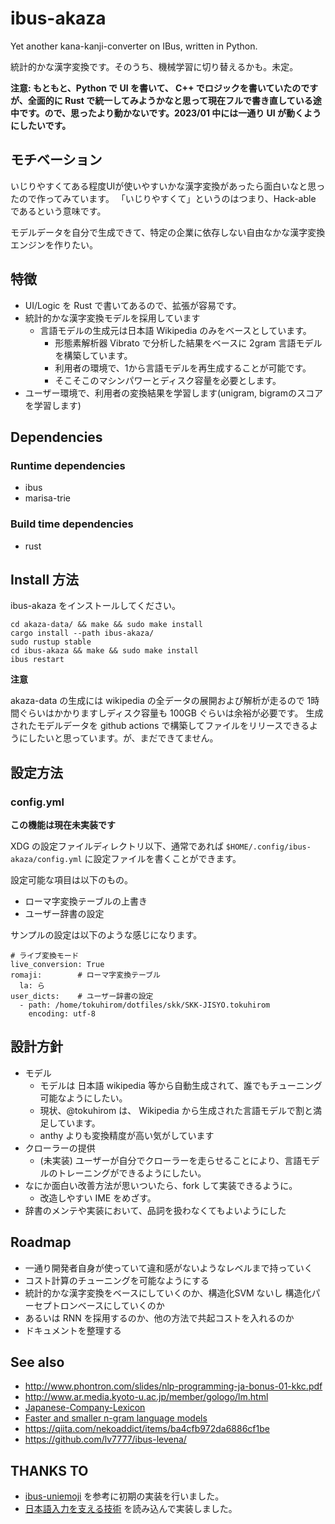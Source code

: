 # ibus-akaza

Yet another kana-kanji-converter on IBus, written in Python.

統計的かな漢字変換です。そのうち、機械学習に切り替えるかも。未定。

**注意: もともと、Python で UI を書いて、 C++ でロジックを書いていたのですが、全面的に Rust で統一してみようかなと思って現在フルで書き直している途中です。ので、思ったより動かないです。2023/01
中には一通り UI が動くようにしたいです。**

## モチベーション

いじりやすくてある程度UIが使いやすいかな漢字変換があったら面白いなと思ったので作ってみています。
「いじりやすくて」というのはつまり、Hack-able であるという意味です。

モデルデータを自分で生成できて、特定の企業に依存しない自由なかな漢字変換エンジンを作りたい。

## 特徴

* UI/Logic を Rust で書いてあるので、拡張が容易です。
* 統計的かな漢字変換モデルを採用しています
    * 言語モデルの生成元は日本語 Wikipedia のみをベースとしています。
        * 形態素解析器 Vibrato で分析した結果をベースに 2gram 言語モデルを構築しています。
        * 利用者の環境で、1から言語モデルを再生成することが可能です。
        * そこそこのマシンパワーとディスク容量を必要とします。
* ユーザー環境で、利用者の変換結果を学習します(unigram, bigramのスコアを学習します)

## Dependencies

### Runtime dependencies

* ibus
* marisa-trie

### Build time dependencies

* rust

## Install 方法

ibus-akaza をインストールしてください。

    cd akaza-data/ && make && sudo make install
    cargo install --path ibus-akaza/
    sudo rustup stable
    cd ibus-akaza && make && sudo make install
    ibus restart

**注意**

akaza-data の生成には wikipedia の全データの展開および解析が走るので 1時間ぐらいはかかりますしディスク容量も 100GB ぐらいは余裕が必要です。
生成されたモデルデータを github actions で構築してファイルをリリースできるようにしたいと思っています。が、まだできてません。

## 設定方法

### config.yml

**この機能は現在未実装です**

XDG の設定ファイルディレクトリ以下、通常であれば `$HOME/.config/ibus-akaza/config.yml` に設定ファイルを書くことができます。

設定可能な項目は以下のもの。

* ローマ字変換テーブルの上書き
* ユーザー辞書の設定

サンプルの設定は以下のような感じになります。

    # ライブ変換モード
    live_conversion: True
    romaji:        # ローマ字変換テーブル
      la: ら
    user_dicts:    # ユーザー辞書の設定
      - path: /home/tokuhirom/dotfiles/skk/SKK-JISYO.tokuhirom
        encoding: utf-8

## 設計方針

* モデル
    * モデルは 日本語 wikipedia 等から自動生成されて、誰でもチューニング可能なようにしたい。
    * 現状、@tokuhirom は、 Wikipedia から生成された言語モデルで割と満足しています。
    * anthy よりも変換精度が高い気がしています
* クローラーの提供
    * (未実装) ユーザーが自分でクローラーを走らせることにより、言語モデルのトレーニングができるようにしたい。
* なにか面白い改善方法が思いついたら、fork して実装できるように。
    * 改造しやすい IME をめざす。
* 辞書のメンテや実装において、品詞を扱わなくてもよいようにした

## Roadmap

* 一通り開発者自身が使っていて違和感がないようなレベルまで持っていく
* コスト計算のチューニングを可能なようにする
* 統計的かな漢字変換をベースにしていくのか、構造化SVM ないし 構造化パーセプトロンベースにしていくのか
* あるいは RNN を採用するのか、他の方法で共起コストを入れるのか
* ドキュメントを整理する

## See also

* http://www.phontron.com/slides/nlp-programming-ja-bonus-01-kkc.pdf
* http://www.ar.media.kyoto-u.ac.jp/member/gologo/lm.html
* [Japanese-Company-Lexicon](https://github.com/chakki-works/Japanese-Company-Lexicon)
* [Faster and smaller n-gram language models](https://www.aclweb.org/anthology/P11-1027.pdf)
* https://qiita.com/nekoaddict/items/ba4cfb972da6886cf1be
* https://github.com/lv7777/ibus-levena/

## THANKS TO

* [ibus-uniemoji](https://github.com/salty-horse/ibus-uniemoji) を参考に初期の実装を行いました。
* [日本語入力を支える技術](https://gihyo.jp/book/2012/978-4-7741-4993-6) を読み込んで実装しました。
